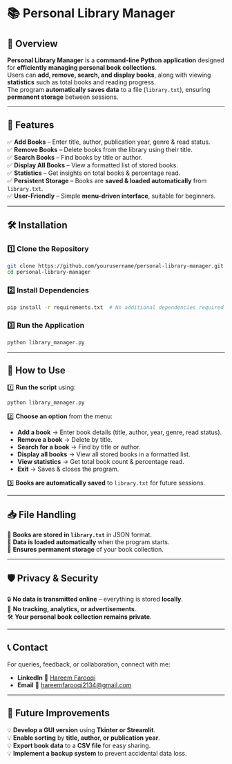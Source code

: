 # **📚 Personal Library Manager**  

## **📌 Overview**  
**Personal Library Manager** is a **command-line Python application** designed for **efficiently managing personal book collections**.  
Users can **add, remove, search, and display books**, along with viewing **statistics** such as total books and reading progress.  
The program **automatically saves data** to a file (`library.txt`), ensuring **permanent storage** between sessions.  

---

## **🚀 Features**  
✅ **Add Books** – Enter title, author, publication year, genre & read status.  
✅ **Remove Books** – Delete books from the library using their title.  
✅ **Search Books** – Find books by title or author.  
✅ **Display All Books** – View a formatted list of stored books.  
✅ **Statistics** – Get insights on total books & percentage read.  
✅ **Persistent Storage** – Books are **saved & loaded automatically** from `library.txt`.  
✅ **User-Friendly** – Simple **menu-driven interface**, suitable for beginners.  

---

## **🛠️ Installation**  

### **1️⃣ Clone the Repository**  
```bash
git clone https://github.com/yourusername/personal-library-manager.git
cd personal-library-manager
```

### **2️⃣ Install Dependencies**  
```bash
pip install -r requirements.txt  # No additional dependencies required
```

### **3️⃣ Run the Application**  
```bash
python library_manager.py
```

---

## **📖 How to Use**  

1️⃣ **Run the script** using:  
   ```bash
   python library_manager.py
   ```
2️⃣ **Choose an option** from the menu:  

   - **Add a book** → Enter book details (title, author, year, genre, read status).  
   - **Remove a book** → Delete by title.  
   - **Search for a book** → Find by title or author.  
   - **Display all books** → View all stored books in a formatted list.  
   - **View statistics** → Get total book count & percentage read.  
   - **Exit** → Saves & closes the program.  

3️⃣ **Books are automatically saved** to `library.txt` for future sessions.  

---

## **📥 File Handling**  

📁 **Books are stored in `library.txt`** in JSON format.  
🔄 **Data is loaded automatically** when the program starts.  
💾 **Ensures permanent storage** of your book collection.  

---

## **🛡️ Privacy & Security**  

🔒 **No data is transmitted online** – everything is stored **locally**.  
🚫 **No tracking, analytics, or advertisements**.  
🛠️ **Your personal book collection remains private**.  

---

## **📞 Contact**  

For queries, feedback, or collaboration, connect with me:  

- **LinkedIn** 🔗 [Hareem Farooqi](https://www.linkedin.com/in/hareemfarooqi/)  
- **Email** 📧 hareemfarooqi2134@gmail.com  

---

## **🚀 Future Improvements**  

💡 **Develop a GUI version** using **Tkinter or Streamlit**.  
💡 **Enable sorting** by **title, author, or publication year**.  
💡 **Export book data** to a **CSV file** for easy sharing.  
💡 **Implement a backup system** to prevent accidental data loss.  